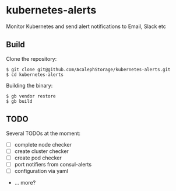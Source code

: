 # kubernetes-alerts

Monitor Kubernetes and send alert notifications to Email, Slack etc

## Build

Clone the repository:

```
$ git clone git@github.com/AcalephStorage/kubernetes-alerts.git
$ cd kubernetes-alerts
```

Building the binary:

```
$ gb vendor restore
$ gb build
```

## TODO

Several TODOs at the moment:

- [ ] complete node checker
- [ ] create cluster checker
- [ ] create pod checker
- [ ] port notifiers from consul-alerts
- [ ] configuration via yaml
- ... more?
